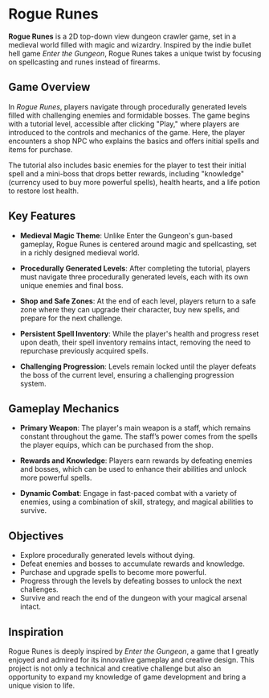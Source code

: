 # Rogue Runes

**Rogue Runes** is a 2D top-down view dungeon crawler game, set in a medieval world filled with magic and wizardry. Inspired by the indie bullet hell game *Enter the Gungeon*, Rogue Runes takes a unique twist by focusing on spellcasting and runes instead of firearms.

## Game Overview

In *Rogue Runes*, players navigate through procedurally generated levels filled with challenging enemies and formidable bosses. The game begins with a tutorial level, accessible after clicking "Play," where players are introduced to the controls and mechanics of the game. Here, the player encounters a shop NPC who explains the basics and offers initial spells and items for purchase.

The tutorial also includes basic enemies for the player to test their initial spell and a mini-boss that drops better rewards, including "knowledge" (currency used to buy more powerful spells), health hearts, and a life potion to restore lost health.

## Key Features

- **Medieval Magic Theme**: Unlike Enter the Gungeon's gun-based gameplay, Rogue Runes is centered around magic and spellcasting, set in a richly designed medieval world.
  
- **Procedurally Generated Levels**: After completing the tutorial, players must navigate three procedurally generated levels, each with its own unique enemies and final boss.

- **Shop and Safe Zones**: At the end of each level, players return to a safe zone where they can upgrade their character, buy new spells, and prepare for the next challenge.

- **Persistent Spell Inventory**: While the player's health and progress reset upon death, their spell inventory remains intact, removing the need to repurchase previously acquired spells.

- **Challenging Progression**: Levels remain locked until the player defeats the boss of the current level, ensuring a challenging progression system.

## Gameplay Mechanics

- **Primary Weapon**: The player's main weapon is a staff, which remains constant throughout the game. The staff’s power comes from the spells the player equips, which can be purchased from the shop.

- **Rewards and Knowledge**: Players earn rewards by defeating enemies and bosses, which can be used to enhance their abilities and unlock more powerful spells.

- **Dynamic Combat**: Engage in fast-paced combat with a variety of enemies, using a combination of skill, strategy, and magical abilities to survive.

## Objectives

- Explore procedurally generated levels without dying.
- Defeat enemies and bosses to accumulate rewards and knowledge.
- Purchase and upgrade spells to become more powerful.
- Progress through the levels by defeating bosses to unlock the next challenges.
- Survive and reach the end of the dungeon with your magical arsenal intact.

## Inspiration

Rogue Runes is deeply inspired by *Enter the Gungeon*, a game that I greatly enjoyed and admired for its innovative gameplay and creative design. This project is not only a technical and creative challenge but also an opportunity to expand my knowledge of game development and bring a unique vision to life.
